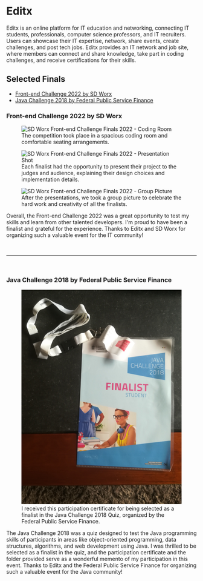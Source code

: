 # Editx

Editx is an online platform for IT education and networking, connecting IT students, professionals, computer science professors, and IT recruiters. Users can showcase their IT expertise, network, share events, create challenges, and post tech jobs. Editx provides an IT network and job site, where members can connect and share knowledge, take part in coding challenges, and receive certifications for their skills.

## Selected Finals

- [Front-end Challenge 2022 by SD Worx](#front-end-challenge-2022-by-sd-worx)
- [Java Challenge 2018 by Federal Public Service Finance](#java-challenge-2018-by-federal-public-service-finance)

### Front-end Challenge 2022 by SD Worx

<article>

<figure>
  <img src="../../../dist/images/DSC08172.jpg" alt="SD Worx Front-end Challenge Finals 2022 - Coding Room" width="500" />
  <figcaption>The competition took place in a spacious coding room and comfortable seating arrangements.</figcaption>
</figure>

<figure>
  <img src="../../../dist/images/DSC08303.jpg" alt="SD Worx Front-end Challenge Finals 2022 - Presentation Shot" width="500" />
  <figcaption>Each finalist had the opportunity to present their project to the judges and audience, explaining their design choices and implementation details.</figcaption>
</figure>

<figure>
  <img src="../../../dist/images/DSC08431.jpg" alt="SD Worx Front-end Challenge Finals 2022 - Group Picture" width="500" />
  <figcaption>After the presentations, we took a group picture to celebrate the hard work and creativity of all the finalists.</figcaption>
</figure>

<p>Overall, the Front-end Challenge 2022 was a great opportunity to test my skills and learn from other talented developers. I'm proud to have been a finalist and grateful for the experience. Thanks to Editx and SD Worx for organizing such a valuable event for the IT community!</p>

</article>

<br>

---

<br>

### Java Challenge 2018 by Federal Public Service Finance

<article>

<figure>
  <img src="../../../dist/images/Java Challenge 2018 Finalist rewards.jpg" alt="Java Challenge 2018 Certificate" width="500" />
  <figcaption>I received this participation certificate for being selected as a finalist in the Java Challenge 2018 Quiz, organized by the Federal Public Service Finance.</figcaption>
</figure>

<p>The Java Challenge 2018 was a quiz designed to test the Java programming skills of participants in areas like object-oriented programming, data structures, algorithms, and web development using Java. I was thrilled to be selected as a finalist in the quiz, and the participation certificate and the folder provided serve as a wonderful memento of my participation in this event. Thanks to Editx and the Federal Public Service Finance for organizing such a valuable event for the Java community!</p>

</article>
